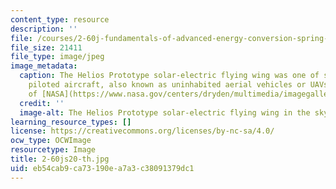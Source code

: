 ```yaml
---
content_type: resource
description: ''
file: /courses/2-60j-fundamentals-of-advanced-energy-conversion-spring-2020/eb54cab9ca73190ea7a3c38091379dc1_2-60js20-th.jpg
file_size: 21411
file_type: image/jpeg
image_metadata:
  caption: The Helios Prototype solar-electric flying wing was one of several remotely
    piloted aircraft, also known as uninhabited aerial vehicles or UAVs. (Image courtesy
    of [NASA](https://www.nasa.gov/centers/dryden/multimedia/imagegallery/Helios/Helio_proj_desc.html).)
  credit: ''
  image-alt: The Helios Prototype solar-electric flying wing in the sky.
learning_resource_types: []
license: https://creativecommons.org/licenses/by-nc-sa/4.0/
ocw_type: OCWImage
resourcetype: Image
title: 2-60js20-th.jpg
uid: eb54cab9-ca73-190e-a7a3-c38091379dc1
---
```

